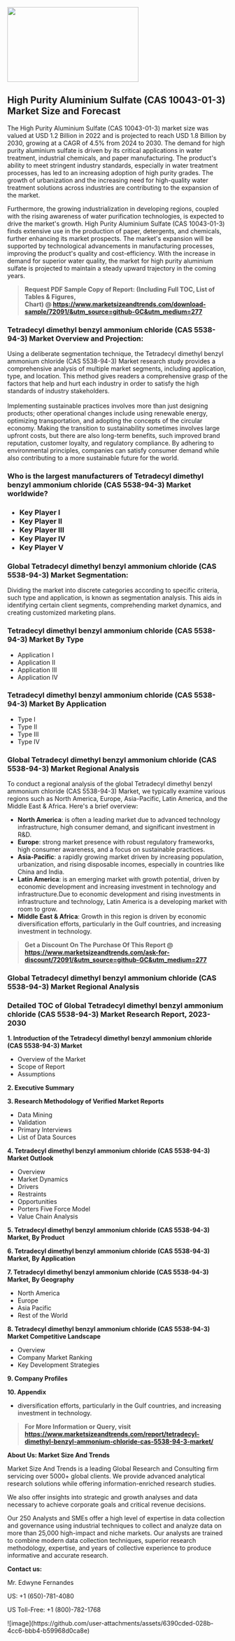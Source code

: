 <p><img class="alignnone size-medium wp-image-20088" src="https://ffe5etoiles.com/wp-content/uploads/2024/12/MST1-300x171.png" alt="" width="300" height="171" /></p><h2>High Purity Aluminium Sulfate (CAS 10043-01-3) Market Size and Forecast</h2><p>The High Purity Aluminium Sulfate (CAS 10043-01-3) market size was valued at USD 1.2 Billion in 2022 and is projected to reach USD 1.8 Billion by 2030, growing at a CAGR of 4.5% from 2024 to 2030. The demand for high purity aluminium sulfate is driven by its critical applications in water treatment, industrial chemicals, and paper manufacturing. The product's ability to meet stringent industry standards, especially in water treatment processes, has led to an increasing adoption of high purity grades. The growth of urbanization and the increasing need for high-quality water treatment solutions across industries are contributing to the expansion of the market.</p><p>Furthermore, the growing industrialization in developing regions, coupled with the rising awareness of water purification technologies, is expected to drive the market's growth. High Purity Aluminium Sulfate (CAS 10043-01-3) finds extensive use in the production of paper, detergents, and chemicals, further enhancing its market prospects. The market's expansion will be supported by technological advancements in manufacturing processes, improving the product's quality and cost-efficiency. With the increase in demand for superior water quality, the market for high purity aluminium sulfate is projected to maintain a steady upward trajectory in the coming years.</p></p><blockquote id="" class=""><strong>Request PDF Sample Copy of Report: (Including Full TOC, List of Tables &amp; Figures, Chart)&nbsp;@&nbsp;<strong><a href="https://www.marketsizeandtrends.com/download-sample/72091/&utm_source=github-GC&utm_medium=277" target="_blank">https://www.marketsizeandtrends.com/download-sample/72091/&utm_source=github-GC&utm_medium=277</a></strong></strong></blockquote><h3 id="" class="">Tetradecyl dimethyl benzyl ammonium chloride (CAS 5538-94-3) Market&nbsp;Overview and Projection:</h3><p id="" class="">Using a deliberate segmentation technique, the Tetradecyl dimethyl benzyl ammonium chloride (CAS 5538-94-3) Market research study provides a comprehensive analysis of multiple market segments, including application, type, and location. This method gives readers a comprehensive grasp of the factors that help and hurt each industry in order to satisfy the high standards of industry stakeholders. <br /> <br />Implementing sustainable practices involves more than just designing products; other operational changes include using renewable energy, optimizing transportation, and adopting the concepts of the circular economy. Making the transition to sustainability sometimes involves large upfront costs, but there are also long-term benefits, such improved brand reputation, customer loyalty, and regulatory compliance. By adhering to environmental principles, companies can satisfy consumer demand while also contributing to a more sustainable future for the world.</p><h3 id="" class="">Who is the largest manufacturers of&nbsp;Tetradecyl dimethyl benzyl ammonium chloride (CAS 5538-94-3) Market worldwide?</h3><h3 class=""><p><ul><li>Key Player I </li><li> Key Player II </li><li> Key Player III </li><li> Key Player IV </li><li> Key Player V</li></ul></p></h3><h3 id="" class="">Global&nbsp;Tetradecyl dimethyl benzyl ammonium chloride (CAS 5538-94-3) Market Segmentation:</h3><p id="" class="">Dividing the market into discrete categories according to specific criteria, such type and application, is known as segmentation analysis. This aids in identifying certain client segments, comprehending market dynamics, and creating customized marketing plans.</p><h3 id="" class="">Tetradecyl dimethyl benzyl ammonium chloride (CAS 5538-94-3) Market&nbsp;By Type</h3><p><p><ul><li>Application I</li><li> Application II</li><li> Application III</li><li> Application IV</p></li></ul></p></p><h3 id="" class="">Tetradecyl dimethyl benzyl ammonium chloride (CAS 5538-94-3) Market&nbsp;By Application</h3><p class=""><p><ul><li>Type I</li><li> Type II</li><li> Type III</li><li> Type IV</li></ul></p></p><h3 id="" class="">Global Tetradecyl dimethyl benzyl ammonium chloride (CAS 5538-94-3) Market Regional Analysis</h3><p id="" class="">To conduct a regional analysis of the global Tetradecyl dimethyl benzyl ammonium chloride (CAS 5538-94-3) Market, we typically examine various regions such as North America, Europe, Asia-Pacific, Latin America, and the Middle East &amp; Africa. Here's a brief overview:</p><ul><li><strong>North America</strong>: is often a leading market due to advanced technology infrastructure, high consumer demand, and significant investment in R&amp;D.</li><li><strong>Europe</strong>: strong market presence with robust regulatory frameworks, high consumer awareness, and a focus on sustainable practices.</li><li><strong>Asia-Pacific</strong>: a rapidly growing market driven by increasing population, urbanization, and rising disposable incomes, especially in countries like China and India.</li><li><strong>Latin America</strong>: is an emerging market with growth potential, driven by economic development and increasing investment in technology and infrastructure.Due to economic development and rising investments in infrastructure and technology, Latin America is a developing market with room to grow.</li><li><strong>Middle East &amp; Africa</strong>: Growth in this region is driven by economic diversification efforts, particularly in the Gulf countries, and increasing investment in technology.</li></ul><blockquote id="" class=""><strong>Get a Discount On The Purchase Of This Report @ <strong><a href="https://www.marketsizeandtrends.com/ask-for-discount/72091/&utm_source=github-GC&utm_medium=277" target="_blank">https://www.marketsizeandtrends.com/ask-for-discount/72091/&utm_source=github-GC&utm_medium=277</a></strong></strong></blockquote><h3 id="" class="">Global Tetradecyl dimethyl benzyl ammonium chloride (CAS 5538-94-3) Market Regional Analysis</h3><h3 id="" class="">Detailed TOC of Global Tetradecyl dimethyl benzyl ammonium chloride (CAS 5538-94-3) Market Research Report, 2023-2030</h3><p id="" class=""><strong>1. Introduction of the Tetradecyl dimethyl benzyl ammonium chloride (CAS 5538-94-3) Market</strong></p><ul><li>Overview of the Market</li><li>Scope of Report</li><li>Assumptions</li></ul><p id="" class=""><strong>2. Executive Summary</strong></p><p id="" class=""><strong>3. Research Methodology of Verified Market Reports</strong></p><ul><li>Data Mining</li><li>Validation</li><li>Primary Interviews</li><li>List of Data Sources</li></ul><p id="" class=""><strong>4. Tetradecyl dimethyl benzyl ammonium chloride (CAS 5538-94-3) Market Outlook</strong></p><ul><li>Overview</li><li>Market Dynamics</li><li>Drivers</li><li>Restraints</li><li>Opportunities</li><li>Porters Five Force Model</li><li>Value Chain Analysis</li></ul><p id="" class=""><strong>5. Tetradecyl dimethyl benzyl ammonium chloride (CAS 5538-94-3) Market, By Product</strong></p><p id="" class=""><strong>6. Tetradecyl dimethyl benzyl ammonium chloride (CAS 5538-94-3) Market, By Application</strong></p><p id="" class=""><strong>7. Tetradecyl dimethyl benzyl ammonium chloride (CAS 5538-94-3) Market, By Geography</strong></p><ul><li>North America</li><li>Europe</li><li>Asia Pacific</li><li>Rest of the World</li></ul><p id="" class=""><strong>8. Tetradecyl dimethyl benzyl ammonium chloride (CAS 5538-94-3) Market Competitive Landscape</strong></p><ul><li>Overview</li><li>Company Market Ranking</li><li>Key Development Strategies</li></ul><p id="" class=""><strong>9. Company Profiles</strong></p><p id="" class=""><strong>10. Appendix</strong></p><ul><li>diversification efforts, particularly in the Gulf countries, and increasing investment in technology.</li></ul><blockquote id="" class=""><strong>For More Information or Query, visit <strong><strong><a href="https://www.marketsizeandtrends.com/report/tetradecyl-dimethyl-benzyl-ammonium-chloride-cas-5538-94-3-market/" target="_blank">https://www.marketsizeandtrends.com/report/tetradecyl-dimethyl-benzyl-ammonium-chloride-cas-5538-94-3-market/</a></strong></strong></strong></blockquote><p id="" class=""><strong>About Us: Market Size And Trends</strong></p><p id="" class="">Market Size And Trends is a leading Global Research and Consulting firm servicing over 5000+ global clients. We provide advanced analytical research solutions while offering information-enriched research studies.</p><p id="" class="">We also offer insights into strategic and growth analyses and data necessary to achieve corporate goals and critical revenue decisions.</p><p id="" class="">Our 250 Analysts and SMEs offer a high level of expertise in data collection and governance using industrial techniques to collect and analyze data on more than 25,000 high-impact and niche markets. Our analysts are trained to combine modern data collection techniques, superior research methodology, expertise, and years of collective experience to produce informative and accurate research.</p><p id="" class=""><strong>Contact us:</strong></p><p id="" class="">Mr. Edwyne Fernandes</p><p id="" class="">US: +1 (650)-781-4080</p><p id="" class="">US Toll-Free: +1 (800)-782-1768</p>
![image](https://github.com/user-attachments/assets/6390cded-028b-4cc6-bbb4-b59968d0ca8e)
